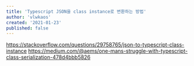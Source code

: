 ```yaml
---
title: 'Typescript JSON을 class instance로 변환하는 방법'
author: 'vlwkaos'
created: '2021-01-23'
published: false
---
```

https://stackoverflow.com/questions/29758765/json-to-typescript-class-instance
https://medium.com/@aems/one-mans-struggle-with-typescript-class-serialization-478d4bbb5826